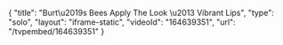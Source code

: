 {
    "title": "Burt\u2019s Bees Apply The Look \u2013 Vibrant Lips",
    "type": "solo",
    "layout": "iframe-static",
    "videoId": "164639351",
    "url": "\/tvpembed\/164639351"
}